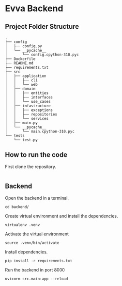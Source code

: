# Evva Backend

## Project Folder Structure

```
.
├── config
│   ├── config.py
│   └── __pycache__
│       └── config.cpython-310.pyc
├── Dockerfile
├── README.md
├── requirements.txt
├── src
│   ├── application
│   │   ├── cli
│   │   └── web
│   ├── domain
│   │   ├── entities
│   │   ├── interfaces
│   │   └── use_cases
│   ├── infastructure
│   │   ├── exceptions
│   │   ├── repositories
│   │   └── services
│   ├── main.py
│   └── __pycache__
│       └── main.cpython-310.pyc
└── tests
    └── test.py
```

## How to run the code

First clone the repository.

```

```

## Backend
Open the backend in a terminal.

```
cd backend/
```

Create virtual environment and install the dependencies.

```
virtualenv .venv
```

Activate the virtual environment

```
source .venv/bin/activate
```

Install dependencies.

```
pip install -r requirements.txt
```

Run the backend in port 8000

```
uvicorn src.main:app --reload
```

